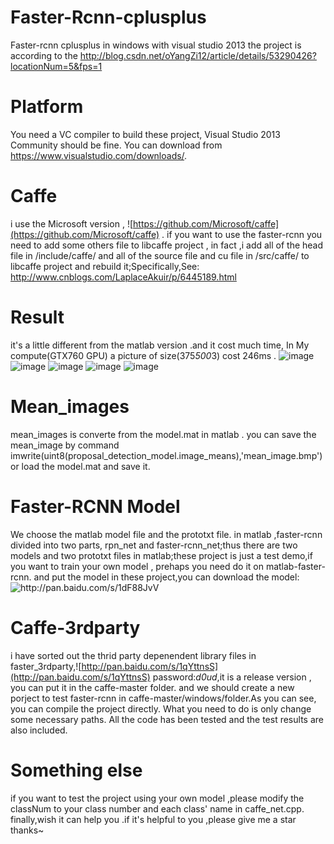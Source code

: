 # Faster-Rcnn-cplusplus
  Faster-rcnn cplusplus in windows with visual studio 2013 the project is according to the http://blog.csdn.net/oYangZi12/article/details/53290426?locationNum=5&fps=1

# Platform
  You need a VC compiler to build these project, Visual Studio 2013 Community should be fine. You can download from https://www.visualstudio.com/downloads/.

# Caffe 
  i use the Microsoft version , ![https://github.com/Microsoft/caffe](https://github.com/Microsoft/caffe) . if you want to use the faster-rcnn you need to add some others file to libcaffe project , in fact ,i add all of the head file in /include/caffe/
and all of the source file and cu file in /src/caffe/ to libcaffe project and rebuild it;Specifically,See: http://www.cnblogs.com/LaplaceAkuir/p/6445189.html
 
# Result
  it's a little different from the matlab version .and it cost much time,
In My compute(GTX760 GPU) a picture of size(375*500*3) cost 246ms .
![image](https://github.com/zhanglaplace/Faster_rcnn_Cplusplus_vs2013/imgs/result_000456.jpg)
![image](https://github.com/zhanglaplace/Faster_rcnn_Cplusplus_vs2013/imgs/result_000542.jpg)
![image](https://github.com/zhanglaplace/Faster_rcnn_Cplusplus_vs2013/imgs/result_001150.jpg)
![image](https://github.com/zhanglaplace/Faster_rcnn_Cplusplus_vs2013/imgs/result_001763.jpg)
![image](https://github.com/zhanglaplace/Faster_rcnn_Cplusplus_vs2013/imgs/result_004545.jpg)

# Mean_images
  mean_images is converte from the model.mat in matlab . you can save the mean_image by command imwrite(uint8(proposal_detection_model.image_means),'mean_image.bmp') 
 or load the model.mat and save it.
 
# Faster-RCNN Model
  We choose the matlab model file and the prototxt file. in matlab ,faster-rcnn  divided into two parts, 
rpn_net and faster-rcnn_net;thus there are two models and two prototxt files in matlab;these project is 
just a test demo,if you want to train your own model , prehaps you need do it on matlab-faster-rcnn. 
and put the model in these project,you can download the model:![http://pan.baidu.com/s/1dF88JvV
](http://pan.baidu.com/s/1dF88JvV)

# Caffe-3rdparty
  i have sorted out the thrid party depenendent library files in faster_3rdparty,![http://pan.baidu.com/s/1qYttnsS](http://pan.baidu.com/s/1qYttnsS)
password:*d0ud*,it is a release version , you can put it in the caffe-master folder. and we should create a new 
porject to test faster-rcnn in caffe-master/windows/folder.As you can see, you can compile the project 
directly. What you need to do is only change some necessary paths. All the code has been tested and the test 
results are also included.

# Something else
  if you want to test the project using your own model ,please modify the classNum to your class number and each class' name in  caffe_net.cpp.
finally,wish it can help you .if it's helpful to you ,please give me a star thanks~


  
